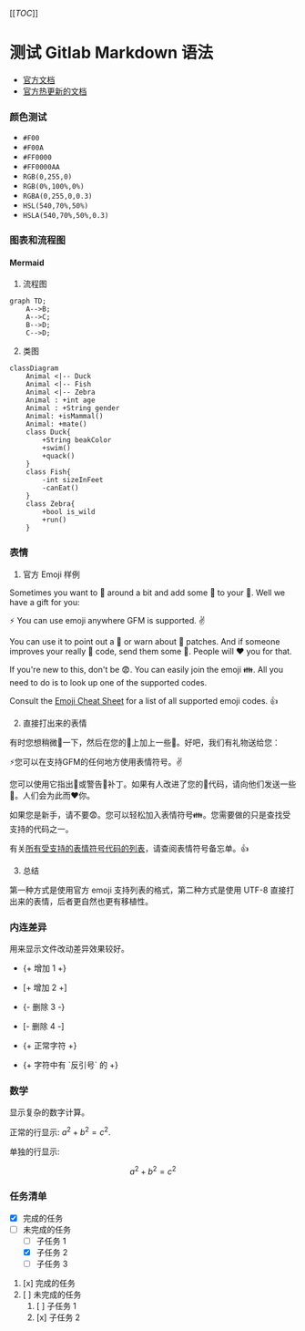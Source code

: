 [[_TOC_]]

# 测试 Gitlab Markdown 语法

* [官方文档](https://docs.gitlab.com/ee/user/markdown.html#gitlab-flavored-markdown-gfm)
* [官方热更新的文档](https://gitlab.com/gitlab-org/gitlab/blob/master/doc/user/markdown.md)

### 颜色测试
- `#F00`
- `#F00A`
- `#FF0000`
- `#FF0000AA`
- `RGB(0,255,0)`
- `RGB(0%,100%,0%)`
- `RGBA(0,255,0,0.3)`
- `HSL(540,70%,50%)`
- `HSLA(540,70%,50%,0.3)`

### 图表和流程图

#### Mermaid

1. 流程图

```mermaid
graph TD;
    A-->B;
    A-->C;
    B-->D;
    C-->D;
```

2. 类图

```mermaid
classDiagram
	Animal <|-- Duck
	Animal <|-- Fish
	Animal <|-- Zebra
	Animal : +int age
	Animal : +String gender
	Animal: +isMammal()
	Animal: +mate()
	class Duck{
		+String beakColor
		+swim()
		+quack()
	}
	class Fish{
		-int sizeInFeet
		-canEat()
	}
	class Zebra{
		+bool is_wild
		+run()
	}
```

### 表情

1. 官方 Emoji 样例

Sometimes you want to :monkey: around a bit and add some :star2: to your :speech_balloon:. Well we have a gift for you:

:zap: You can use emoji anywhere GFM is supported. :v:

You can use it to point out a :bug: or warn about :speak_no_evil: patches. And if someone improves your really :snail: code, send them some :birthday:. People will :heart: you for that.

If you're new to this, don't be :fearful:. You can easily join the emoji :family:. All you need to do is to look up one of the supported codes.

Consult the [Emoji Cheat Sheet](https://www.emojicopy.com) for a list of all supported emoji codes. :thumbsup:

2. 直接打出来的表情

有时您想稍微🐒一下，然后在您的💬上加上一些🌟。好吧，我们有礼物送给您：

⚡您可以在支持GFM的任何地方使用表情符号。✌️

您可以使用它指出🐛或警告🙊补丁。如果有人改进了您的🐌代码，请向他们发送一些🎂。人们会为此而❤️你。

如果您是新手，请不要😨。您可以轻松加入表情符号👪。您需要做的只是查找受支持的代码之一。

有关[所有受支持的表情符号代码的列表](https://www.emojicopy.com)，请查阅表情符号备忘单。👍

3. 总结

第一种方式是使用官方 emoji 支持列表的格式，第二种方式是使用 UTF-8 直接打出来的表情，后者更自然也更有移植性。

### 内连差异

用来显示文件改动差异效果较好。

- {+ 增加 1 +}
- [+ 增加 2 +]
- {- 删除 3 -}
- [- 删除 4 -]

- {+ 正常字符 +}
- {+ 字符中有 \`反引号\` 的 +}

### 数学

显示复杂的数字计算。

正常的行显示: $`a^2+b^2=c^2`$.

单独的行显示:

```math
a^2+b^2=c^2
```

### 任务清单

- [x] 完成的任务
- [ ] 未完成的任务
  - [ ] 子任务 1
  - [x] 子任务 2
  - [ ] 子任务 3

1. [x] 完成的任务
1. [ ] 未完成的任务
   1. [ ] 子任务 1
   1. [x] 子任务 2






